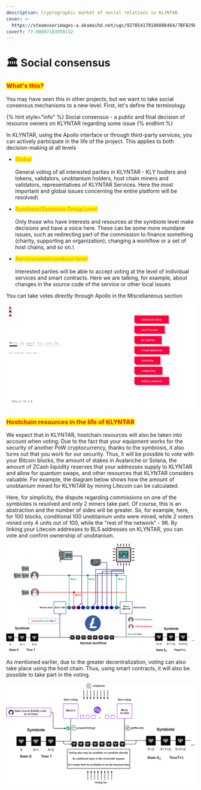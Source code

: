```yaml
---
description: Cryptographic market of social relations in KLYNTAR
cover: >-
  https://steamuserimages-a.akamaihd.net/ugc/927054170186086464/7BF829ED22864AB20F21777C4FC065547655BBE9/
coverY: 77.00087183958152
---
```


# 🏛 Social consensus

### <mark style="color:red;">What's this?</mark>

You may have seen this in other projects, but we want to take social consensus mechanisms to a new level. First, let's define the terminology

{% hint style="info" %}
Social consensus - a public and final decision of resource owners on KLYNTAR regarding some issue
{% endhint %}

In KLYNTAR, using the Apollo interface or through third-party services, you can actively participate in the life of the project. This applies to both decision-making at all levels

* <mark style="color:orange;">**Global**</mark>\
  \
  General voting of all interested parties in KLYNTAR - KLY hodlers and tokens, validators, unobtanium holders, host chain miners and validators, representatives of KLYNTAR Services. Here the most important and global issues concerning the entire platform will be resolved\

* <mark style="color:orange;">**Symbiote/Symbiote Group Level**</mark>\
  \
  Only those who have interests and resources at the symbiote level make decisions and have a voice here. These can be some more mundane issues, such as redirecting part of the commission to finance something (charity, supporting an organization), changing a workflow or a set of host chains, and so on.\

* <mark style="color:orange;">**Service/smart contract level**</mark>\
  \
  Interested parties will be able to accept voting at the level of individual services and smart contracts. Here we are talking, for example, about changes in the source code of the service or other local issues

You can take votes directly through Apollo in the Miscellaneous section

![](<../../.gitbook/assets/image (14) (1) (1) (1).png>)

### <mark style="color:red;">Hostchain resources in the life of KLYNTAR</mark>

We expect that in KLYNTAR, hostchain resources will also be taken into account when voting. Due to the fact that your equipment works for the security of another PoW cryptocurrency, thanks to the symbiosis, it also turns out that you work for our security. Thus, it will be possible to vote with your Bitcoin blocks, the amount of stakes in Avalanche or Solana, the amount of ZCash liquidity reserves that your addresses supply to KLYNTAR and allow for quantum swaps, and other resources that KLYNTAR considers valuable. For example, the diagram below shows how the amount of unobtanium mined for KLYNTAR by mining Litecoin can be calculated.

Here, for simplicity, the dispute regarding commissions on one of the symbiotes is resolved and only 2 miners take part. Of course, this is an abstraction and the number of sides will be greater. So, for example, here, for 100 blocks, conditional 100 unobtanium units were mined, while 2 voters mined only 4 units out of 100, while the "rest of the network" - 96. By linking your Litecoin addresses to BLS addresses on KLYNTAR, you can vote and confirm ownership of unobtanium.

![](<../../.gitbook/assets/image (8) (1).png>)

As mentioned earlier, due to the greater decentralization, voting can also take place using the host chain. Thus, using smart contracts, it will also be possible to take part in the voting.

![](<../../.gitbook/assets/image (10) (1) (1) (1).png>)
